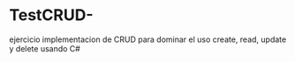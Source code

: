 # TestCRUD-
ejercicio implementacion de CRUD para dominar el uso create, read, update y delete usando C#
